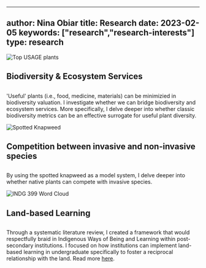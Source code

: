  ---
author: Nina Obiar
title: Research
date: 2023-02-05
keywords: ["research","research-interests"]
type: research
---

![Top USAGE plants](/useful-plants-2.png)
## Biodiversity & Ecosystem Services

##
'Useful' plants (i.e., food, medicine, materials) can be minimizied in biodiversity valuation. I investigate whether we can bridge biodiversity and ecosystem services. More specifically, I delve deeper into whether classic biodiversity metrics can be an effective surrogate for useful plant diversity.


![Spotted Knapweed](/knapweed.png)
## Competition between invasive and non-invasive species

##
By using the spotted knapweed as a model system, I delve deeper into whether native plants can compete with invasive species. 

![INDG 399 Word Cloud](/WordCloud.jpg)
## Land-based Learning

##
Through a systematic literature review, I created a framework that would respectfully braid in Indigenous Ways of Being and Learning within post-secondary institutions. I focused on how institutions can implement land-based learning in undergraduate specifically to foster a reciprocal relationship with the land. Read more [here](https://cjur.ca/september-2022-volume-7-issue-2/).